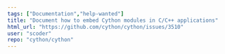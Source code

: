```yaml
---
tags: ["Documentation","help-wanted"]
title: "Document how to embed Cython modules in C/C++ applications"
html_url: "https://github.com/cython/cython/issues/3510"
user: "scoder"
repo: "cython/cython"
---
```


